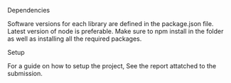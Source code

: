 Dependencies

Software versions for each library are defined in the package.json file.
Latest version of node is preferable.
Make sure to npm install in the folder as well as installing all the required packages.

Setup

For a guide on how to setup the project, See the report attatched to the submission.

